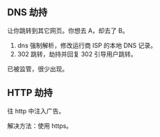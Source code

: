 ## DNS 劫持
让你跳转到其它网页。你想去 A，却去了 B。
1. dns 强制解析，修改运行商 ISP 的本地 DNS 记录。
2. 302 跳转，劫持并回复 302 引导用户跳转。

已被监管，很少出现。

## HTTP 劫持
往 http 中注入广告。

解决方法：使用 https。